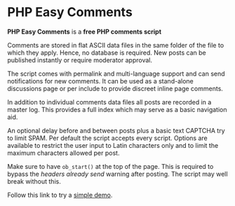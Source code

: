 # PHP Easy Comments

**PHP Easy Comments** is a **free PHP comments script**

Comments are stored in flat ASCII data files in the same folder of the file to which they apply. Hence, no database is required. New posts can be published instantly or require moderator approval.

The script comes with permalink and multi-language support and can send notifications for new comments. It can be used as a stand-alone discussions page or per include to provide discreet inline page comments.

In addition to individual comments data files all posts are recorded in a master log. This provides a full index which may serve as a basic navigation aid.

An optional delay before and between posts plus a basic text CAPTCHA try to limit SPAM. Per default the script accepts every script. Options are available to restrict the user input to Latin characters only and to limit the maximum characters allowed per post.

Make sure to have `ob_start()` at the top of the page. This is required to bypass the *headers already send* warning after posting. The script may well break without this.

Follow this link to try a [simple demo](http://phclaus.com/demo/easy-comments/).

